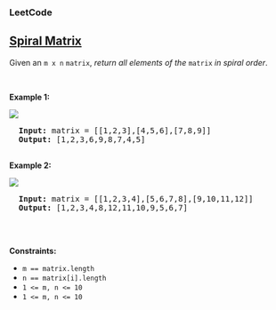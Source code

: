 <body>
  <h3>LeetCode</h3>
  <h2><a href="https://leetcode.com/problems/spiral-matrix/description/">Spiral Matrix</a></h2> 
  <p>Given an <code>m x n</code> <code>matrix</code>, <em>return all elements of the</em> <code>matrix</code> <em>in spiral order</em>.</p>
  
  <p>&nbsp;</p>
  <p><strong class="example">Example 1:</strong></p>
  <img src="https://assets.leetcode.com/uploads/2020/11/13/spiral1.jpg">
  <pre>
  <strong>Input:</strong> matrix = [[1,2,3],[4,5,6],[7,8,9]]
  <strong>Output:</strong> [1,2,3,6,9,8,7,4,5]
  </pre>

  <p><strong class="example">Example 2:</strong></p>
  <img src="https://assets.leetcode.com/uploads/2020/11/13/spiral.jpg">
  <pre>
  <strong>Input:</strong> matrix = [[1,2,3,4],[5,6,7,8],[9,10,11,12]]
  <strong>Output:</strong> [1,2,3,4,8,12,11,10,9,5,6,7]
  </pre>

  <p>&nbsp;</p>
  <p><strong class="Constraints">Constraints:</strong></p>
  <ul>
    <li><code>m == matrix.length</code></li>
    <li><code>n == matrix[i].length</code></li>
    <li><code>1 <= m, n <= 10</code></li>
    <li><code>1 <= m, n <= 10</code></li>
    </ul>
  
</body>
